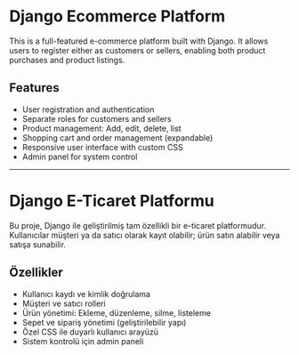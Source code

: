 # Django Ecommerce Platform

This is a full-featured e-commerce platform built with Django. It allows users to register either as customers or sellers, enabling both product purchases and product listings.

## Features
- User registration and authentication
- Separate roles for customers and sellers
- Product management: Add, edit, delete, list
- Shopping cart and order management (expandable)
- Responsive user interface with custom CSS
- Admin panel for system control

---

# Django E-Ticaret Platformu

Bu proje, Django ile geliştirilmiş tam özellikli bir e-ticaret platformudur. Kullanıcılar müşteri ya da satıcı olarak kayıt olabilir; ürün satın alabilir veya satışa sunabilir.

## Özellikler
- Kullanıcı kaydı ve kimlik doğrulama
- Müşteri ve satıcı rolleri
- Ürün yönetimi: Ekleme, düzenleme, silme, listeleme
- Sepet ve sipariş yönetimi (geliştirilebilir yapı)
- Özel CSS ile duyarlı kullanıcı arayüzü
- Sistem kontrolü için admin paneli
